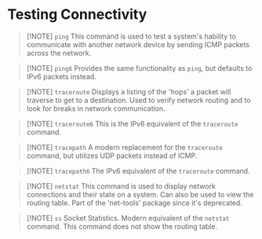 # Testing Connectivity


> [!NOTE] `ping`
> This command is used to test a system's hability to communicate with another network device by sending ICMP packets across the network.


> [!NOTE] `ping6`
> Provides the same functionality as `ping`, but defaults to IPv6 packets instead.


> [!NOTE] `traceroute`
> Displays a listing of the 'hops' a packet will traverse to get to a destination. Used to verify network routing and to look for breaks in network communication.


> [!NOTE] `traceroute6`
> This is the IPv6 equivalent of the `traceroute` command.


> [!NOTE] `tracepath`
> A modern replacement for the `traceroute` command, but utilizes UDP packets instead of ICMP.


> [!NOTE] `tracepath6`
> The IPv6 equivalent of the `traceroute` command.


> [!NOTE] `netstat`
> This command is used to display network connections and their state on a system.
> Can also be used to view the routing table. Part of the 'net-tools' package since it's deprecated.


> [!NOTE] `ss`
> Socket Statistics.
> Modern equivalent of the `netstat` command. This command does not show the routing table.


